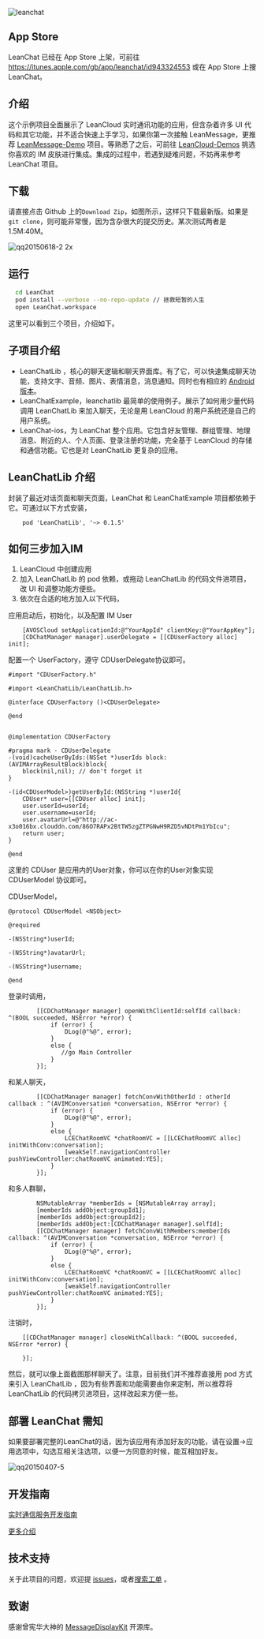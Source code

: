 ![leanchat](https://cloud.githubusercontent.com/assets/5022872/7810175/5edda692-03d2-11e5-875d-d32ebfc887a6.gif)


## App Store  
LeanChat 已经在 App Store 上架，可前往 https://itunes.apple.com/gb/app/leanchat/id943324553 或在 App Store 上搜 LeanChat。

## 介绍
这个示例项目全面展示了 LeanCloud 实时通讯功能的应用，但含杂着许多 UI 代码和其它功能，并不适合快速上手学习，如果你第一次接触 LeanMessage，更推荐 [LeanMessage-Demo](https://github.com/leancloud/LeanMessage-Demo) 项目。等熟悉了之后，可前往 [LeanCloud-Demos](https://github.com/leancloud/leancloud-demos) 挑选你喜欢的 IM 皮肤进行集成。集成的过程中，若遇到疑难问题，不妨再来参考 LeanChat 项目。

## 下载
请直接点击 Github 上的`Download Zip`，如图所示，这样只下载最新版。如果是 `git clone`，则可能非常慢，因为含杂很大的提交历史。某次测试两者是1.5M:40M。

![qq20150618-2 2x](https://cloud.githubusercontent.com/assets/5022872/8223520/4c25415a-15ab-11e5-912d-b5dab916ce86.png)

## 运行
```bash
  cd LeanChat
  pod install --verbose --no-repo-update // 拯救短暂的人生
  open LeanChat.workspace
```

这里可以看到三个项目，介绍如下。

## 子项目介绍
* LeanChatLib ，核心的聊天逻辑和聊天界面库。有了它，可以快速集成聊天功能，支持文字、音频、图片、表情消息，消息通知。同时也有相应的 [Android 版本](https://github.com/leancloud/leanchat-android)。
* LeanChatExample，leanchatlib 最简单的使用例子。展示了如何用少量代码调用 LeanChatLib 来加入聊天，无论是用 LeanCloud 的用户系统还是自己的用户系统。
* LeanChat-ios，为 LeanChat 整个应用。它包含好友管理、群组管理、地理消息、附近的人、个人页面、登录注册的功能，完全基于 LeanCloud 的存储和通信功能。它也是对 LeanChatLib 更复杂的应用。

## LeanChatLib 介绍

封装了最近对话页面和聊天页面，LeanChat 和 LeanChatExample 项目都依赖于它。可通过以下方式安装，
```
    pod 'LeanChatLib', '~> 0.1.5'
```

## 如何三步加入IM
1. LeanCloud 中创建应用       
2. 加入 LeanChatLib 的 pod 依赖，或拖动 LeanChatLib 的代码文件进项目，改 UI 和调整功能方便些。
3. 依次在合适的地方加入以下代码，

应用启动后，初始化，以及配置 IM User
```objc
    [AVOSCloud setApplicationId:@"YourAppId" clientKey:@"YourAppKey"];
    [CDChatManager manager].userDelegate = [[CDUserFactory alloc] init];
```

配置一个 UserFactory，遵守 CDUserDelegate协议即可。

```objc
#import "CDUserFactory.h"

#import <LeanChatLib/LeanChatLib.h>

@interface CDUserFactory ()<CDUserDelegate>

@end


@implementation CDUserFactory

#pragma mark - CDUserDelegate
-(void)cacheUserByIds:(NSSet *)userIds block:(AVIMArrayResultBlock)block{
    block(nil,nil); // don't forget it
}

-(id<CDUserModel>)getUserById:(NSString *)userId{
    CDUser* user=[[CDUser alloc] init];
    user.userId=userId;
    user.username=userId;
    user.avatarUrl=@"http://ac-x3o016bx.clouddn.com/86O7RAPx2BtTW5zgZTPGNwH9RZD5vNDtPm1YbIcu";
    return user;
}

@end

```

这里的 CDUser 是应用内的User对象，你可以在你的User对象实现 CDUserModel 协议即可。

CDUserModel，
```objc
@protocol CDUserModel <NSObject>

@required

-(NSString*)userId;

-(NSString*)avatarUrl;

-(NSString*)username;

@end
```

登录时调用，
```objc
        [[CDChatManager manager] openWithClientId:selfId callback: ^(BOOL succeeded, NSError *error) {
            if (error) {
                DLog(@"%@", error);
            }
            else {
               //go Main Controller
            }
        }];
```

和某人聊天，
```objc
        [[CDChatManager manager] fetchConvWithOtherId : otherId callback : ^(AVIMConversation *conversation, NSError *error) {
            if (error) {
                DLog(@"%@", error);
            }
            else {
                LCEChatRoomVC *chatRoomVC = [[LCEChatRoomVC alloc] initWithConv:conversation];
                [weakSelf.navigationController pushViewController:chatRoomVC animated:YES];
            }
        }];
```

和多人群聊，
```objc
        NSMutableArray *memberIds = [NSMutableArray array];
        [memberIds addObject:groupId1];
        [memberIds addObject:groupId2];
        [memberIds addObject:[CDChatManager manager].selfId];
        [[CDChatManager manager] fetchConvWithMembers:memberIds callback: ^(AVIMConversation *conversation, NSError *error) {
            if (error) {
                DLog(@"%@", error);
            }
            else {
                LCEChatRoomVC *chatRoomVC = [[LCEChatRoomVC alloc] initWithConv:conversation];
                [weakSelf.navigationController pushViewController:chatRoomVC animated:YES];
            }
        }];
```

注销时，
```objc
    [[CDChatManager manager] closeWithCallback: ^(BOOL succeeded, NSError *error) {
        
    }];
```

然后，就可以像上面截图那样聊天了。注意，目前我们并不推荐直接用 pod 方式来引入 LeanChatLib ，因为有些界面和功能需要由你来定制，所以推荐将 LeanChatLib 的代码拷贝进项目，这样改起来方便一些。

## 部署 LeanChat 需知

如果要部署完整的LeanChat的话，因为该应用有添加好友的功能，请在设置->应用选项中，勾选互相关注选项，以便一方同意的时候，能互相加好友。

![qq20150407-5](https://cloud.githubusercontent.com/assets/5022872/7016645/53f91bb8-dd1b-11e4-8ce0-72312c655094.png)

## 开发指南

[实时通信服务开发指南](https://leancloud.cn/docs/realtime_v2.html)

[更多介绍](https://github.com/leancloud/leanchat-android)

## 技术支持

关于此项目的问题，欢迎提 [issues](https://github.com/leancloud/leanchat-ios/issues)，或者[搜索工单](https://ticket.leancloud.cn/search?content=LeanChat) 。

## 致谢

感谢曾宪华大神的 [MessageDisplayKit](https://github.com/xhzengAIB/MessageDisplayKit) 开源库。
